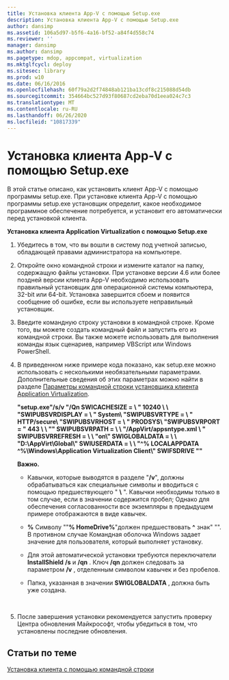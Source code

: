 ```yaml
---
title: Установка клиента App-V с помощью Setup.exe
description: Установка клиента App-V с помощью Setup.exe
author: dansimp
ms.assetid: 106a5d97-b5f6-4a16-bf52-a84f4d558c74
ms.reviewer: ''
manager: dansimp
ms.author: dansimp
ms.pagetype: mdop, appcompat, virtualization
ms.mktglfcycl: deploy
ms.sitesec: library
ms.prod: w10
ms.date: 06/16/2016
ms.openlocfilehash: 60f79a2d2f74848ab121ba13cdf8c215088d54db
ms.sourcegitcommit: 354664bc527d93f80687cd2eba70d1eea024c7c3
ms.translationtype: MT
ms.contentlocale: ru-RU
ms.lasthandoff: 06/26/2020
ms.locfileid: "10817339"
---
```

# Установка клиента App-V с помощью Setup.exe


В этой статье описано, как установить клиент App-V с помощью программы setup.exe. При установке клиента App-V с помощью программы setup.exe установщик определит, какое необходимое программное обеспечение потребуется, и установит его автоматически перед установкой клиента.

**Установка клиента Application Virtualization с помощью Setup.exe**

1.  Убедитесь в том, что вы вошли в систему под учетной записью, обладающей правами администратора на компьютере.

2.  Откройте окно командной строки и измените каталог на папку, содержащую файлы установки. При установке версии 4.6 или более поздней версии клиента App-V необходимо использовать правильный установщик для операционной системы компьютера, 32-bit или 64-bit. Установка завершится сбоем и появится сообщение об ошибке, если вы используете неправильный установщик.

3.  Введите командную строку установки в командной строке. Кроме того, вы можете создать командный файл и запустить его из командной строки. Вы также можете использовать для выполнения команды язык сценариев, например VBScript или Windows PowerShell.

4.  В приведенном ниже примере кода показано, как setup.exe можно использовать с несколькими необязательными параметрами. Дополнительные сведения об этих параметрах можно найти в разделе [Параметры командной строки установщика клиента Application Virtualization](application-virtualization-client-installer-command-line-parameters.md).

    **"setup.exe"/s/v "/Qn SWICACHESIZE = \ \" 10240 \ \ "SWIPUBSVRDISPLAY = \ \" System\\ "SWIPUBSVRTYPE = \ \" HTTP/secure\\ "SWIPUBSVRHOST = \ \" PRODSYS\\ "SWIPUBSVRPORT = \" 443 \ \ "" SWIPUBSVRPATH = \ \ "/AppVirt/appsntype.xml \ \" SWIPUBSVRREFRESH = \ \ "on\\" SWIGLOBALDATA = \ \ "D:\\AppVirt\\Global\\" SWIUSERDATA = \ \ "^% LOCALAPPDATA ^%\\Windows\\Application Virtualization Client\\" SWIFSDRIVE ""**

    **Важно.**  
    -   Кавычки, которые выводятся в разделе "**/v**", должны обрабатываться как специальные символы и вводиться с помощью предшествующего " **\\** ". Кавычки необходимы только в том случае, если в значении содержится пробел; Однако для обеспечения согласованности все экземпляры в предыдущем примере отображаются в виде кавычек.

    -   **%** Символу ""**% HomeDrive%**"должен предшествовать **^** знак" "". В противном случае Командная оболочка Windows задает значение для пользователя, который выполняет установку.

    -   Для этой автоматической установки требуются переключатели **InstallShield** **/s** и **/qn** . Ключ **/qn** должен следовать за параметром **/v** , отделенным символом кавычек и без пробелов.

    -   Папка, указанная в значении **SWIGLOBALDATA** , должна быть уже создана.

     

5.  После завершения установки рекомендуется запустить проверку Центра обновления Майкрософт, чтобы убедиться в том, что установлены последние обновления.

## Статьи по теме


[Установка клиента с помощью командной строки](how-to-install-the-client-by-using-the-command-line-new.md)

 

 





